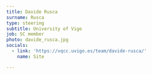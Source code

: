 ```yaml
---
title: Davide Rusca
surname: Rusca
type: steering
subtitle: University of Vigo
job: SC member
photo: davide_rusca.jpg
socials:
  - link: 'https://vqcc.uvigo.es/team/davide-rusca/'
    name: Site

---
```

